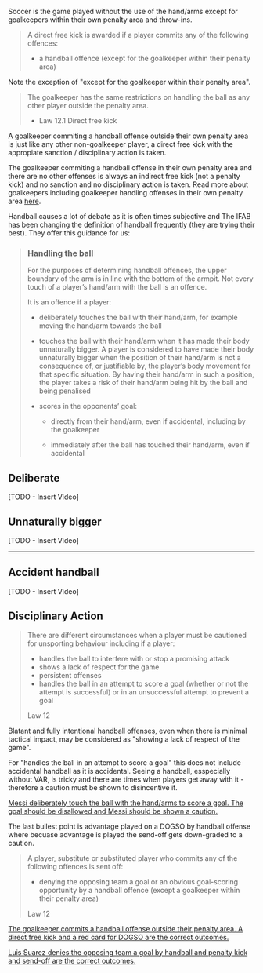 Soccer is the game played without the use of the hand/arms except for goalkeepers within their own penalty area and throw-ins.

> A direct free kick is awarded if a player commits any of the following offences:
> 
> - a handball offence (except for the goalkeeper within their penalty area)

Note the exception of "except for the goalkeeper within their penalty area".

> The goalkeeper has the same restrictions on handling the ball as any other player outside the penalty area.
> 
> - Law 12.1 Direct free kick

A goalkeeper commiting a handball offense outside their own penalty area is just like any other non-goalkeeper player, a direct free kick with the appropiate sanction / disciplinary action is taken.

The goalkeeper commiting a handball offense in their own penalty area and there are no other offenses is always an indirect free kick (not a penalty kick) and no sanction and no disciplinary action is taken. Read more about goalkeepers including goalkeeper handling offenses in their own penalty area [here](/goalkeeper).

Handball causes a lot of debate as it is often times subjective and The IFAB has been changing the definition of handball frequently (they are trying their best). They offer this guidance for us:

> ### Handling the ball
> 
> For the purposes of determining handball offences, the upper boundary of the arm is in line with the bottom of the armpit. Not every touch of a player’s hand/arm with the ball is an offence.
> 
> It is an offence if a player:
> 
> - deliberately touches the ball with their hand/arm, for example moving the hand/arm towards the ball
> 
> - touches the ball with their hand/arm when it has made their body unnaturally bigger. A player is considered to have made their body unnaturally bigger when the position of their hand/arm is not a consequence of, or justifiable by, the player’s body movement for that specific situation. By having their hand/arm in such a position, the player takes a risk of their hand/arm being hit by the ball and being penalised
> 
> - scores in the opponents’ goal:
>   
>   - directly from their hand/arm, even if accidental, including by the goalkeeper
>   
>   - immediately after the ball has touched their hand/arm, even if accidental

## Deliberate

[TODO - Insert Video]

## Unnaturally bigger

[TODO - Insert Video]

---

## Accident handball

[TODO - Insert Video]

## Disciplinary Action

> There are different circumstances when a player must be cautioned for unsporting behaviour including if a player:
> 
> - handles the ball to interfere with or stop a promising attack
> - shows a lack of respect for the game
> - persistent offenses
> - handles the ball in an attempt to score a goal (whether or not the attempt is successful) or in an unsuccessful attempt to prevent a goal
> 
> Law 12

Blatant and fully intentional handball offenses, even when there is minimal tactical impact, may be considered as "showing a lack of respect of the game". 

For "handles the ball in an attempt to score a goal" this does not include accidental handball as it is accidental. Seeing a handball, esspecially without VAR, is tricky and there are times when players get away with it - therefore a caution must be shown to disincentive it.

[Messi deliberately touch the ball with the hand/arms to score a goal. The goal should be disallowed and Messi should be shown a caution.](https://youtu.be/fM_WkMvOogQ?t=29)

The last bullest point is advantage played on a DOGSO by handball offense where becuase advantage is played the send-off gets down-graded to a caution.

> A player, substitute or substituted player who commits any of the following offences is sent off:
> 
> - denying the opposing team a goal or an obvious goal-scoring opportunity by a handball offence (except a goalkeeper within their penalty area)
> 
> Law 12

[The goalkeeper commits a handball offense outside their penalty area. A direct free kick and a red card for DOGSO are the correct outcomes.](https://youtu.be/uzZnBPHsx_0?t=107)

[Luis Suarez denies the opposing team a goal by handball and penalty kick and send-off are the correct outcomes.](https://youtu.be/tDpx9GGH79I?t=202)
